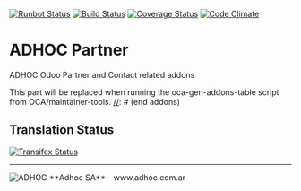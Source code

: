 [![Runbot Status](http://runbot.adhoc.com.ar/runbot/badge/flat/14/8.0.svg)](http://runbot.adhoc.com.ar/runbot/repo/github-com-ingadhoc-partner-14)
[![Build Status](https://travis-ci.org/ingadhoc/partner.svg?branch=8.0)](https://travis-ci.org/ingadhoc/partner)
[![Coverage Status](https://coveralls.io/repos/ingadhoc/partner/badge.png?branch=8.0)](https://coveralls.io/r/ingadhoc/partner?branch=8.0)
[![Code Climate](https://codeclimate.com/github/ingadhoc/partner/badges/gpa.svg)](https://codeclimate.com/github/ingadhoc/partner)

# ADHOC Partner

ADHOC Odoo Partner and Contact related addons

[//]: # (addons)
This part will be replaced when running the oca-gen-addons-table script from OCA/maintainer-tools.
[//]: # (end addons)

Translation Status
------------------
[![Transifex Status](https://www.transifex.com/projects/p/ingadhoc-partner-8-0/chart/image_png)](https://www.transifex.com/projects/p/ingadhoc-partner-8-0)

----

<img alt="ADHOC" src="http://fotos.subefotos.com/83fed853c1e15a8023b86b2b22d6145bo.png" />
**Adhoc SA** - www.adhoc.com.ar
